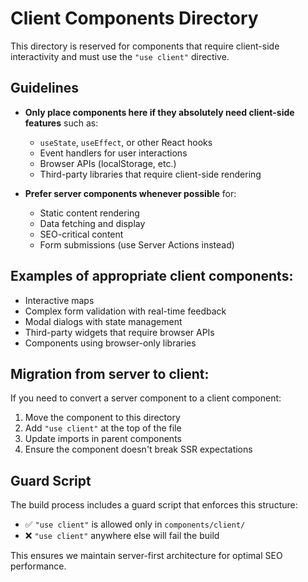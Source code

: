 # Client Components Directory

This directory is reserved for components that require client-side interactivity and must use the `"use client"` directive.

## Guidelines

- **Only place components here if they absolutely need client-side features** such as:
  - `useState`, `useEffect`, or other React hooks
  - Event handlers for user interactions
  - Browser APIs (localStorage, etc.)
  - Third-party libraries that require client-side rendering

- **Prefer server components whenever possible** for:
  - Static content rendering
  - Data fetching and display
  - SEO-critical content
  - Form submissions (use Server Actions instead)

## Examples of appropriate client components:

- Interactive maps
- Complex form validation with real-time feedback
- Modal dialogs with state management
- Third-party widgets that require browser APIs
- Components using browser-only libraries

## Migration from server to client:

If you need to convert a server component to a client component:

1. Move the component to this directory
2. Add `"use client"` at the top of the file
3. Update imports in parent components
4. Ensure the component doesn't break SSR expectations

## Guard Script

The build process includes a guard script that enforces this structure:
- ✅ `"use client"` is allowed only in `components/client/`
- ❌ `"use client"` anywhere else will fail the build

This ensures we maintain server-first architecture for optimal SEO performance.